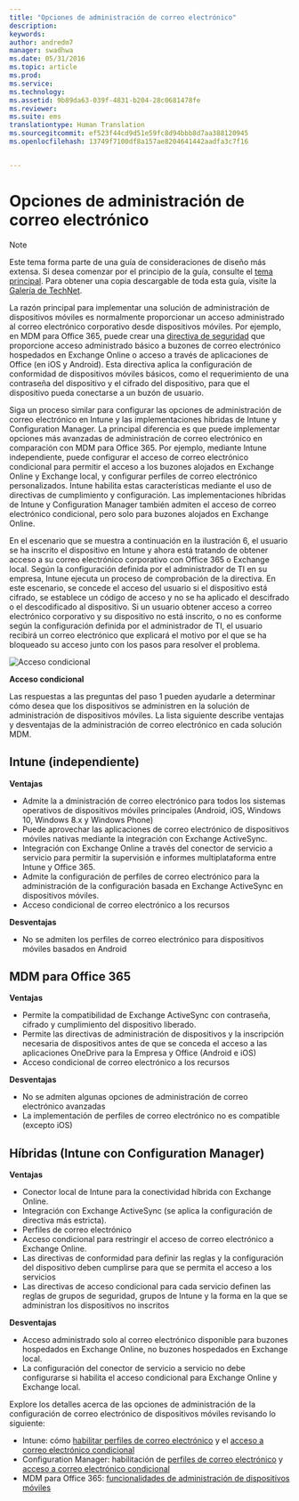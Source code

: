 ```yaml
---
title: "Opciones de administración de correo electrónico"
description: 
keywords: 
author: andredm7
manager: swadhwa
ms.date: 05/31/2016
ms.topic: article
ms.prod: 
ms.service: 
ms.technology: 
ms.assetid: 9b89da63-039f-4831-b204-28c0681478fe
ms.reviewer: 
ms.suite: ems
translationtype: Human Translation
ms.sourcegitcommit: ef523f44cd9d51e59fc8d94bbb8d7aa388120945
ms.openlocfilehash: 13749f7100df8a157ae8204641442aadfa3c7f16


---
```


# Opciones de administración de correo electrónico

>[!NOTE]
>Este tema forma parte de una guía de consideraciones de diseño más extensa. Si desea comenzar por el principio de la guía, consulte el [tema principal](mdm-design-considerations-guide.md). Para obtener una copia descargable de toda esta guía, visite la [Galería de TechNet](https://gallery.technet.microsoft.com/Mobile-Device-Management-7d401582).

La razón principal para implementar una solución de administración de dispositivos móviles es normalmente proporcionar un acceso administrado al correo electrónico corporativo desde dispositivos móviles. Por ejemplo, en MDM para Office 365, puede crear una [directiva de seguridad](https://technet.microsoft.com/library/ms.o365.cc.newdevicepolicy.aspx) que proporcione acceso administrado básico a buzones de correo electrónico hospedados en Exchange Online o acceso a través de aplicaciones de Office (en iOS y Android). Esta directiva aplica la configuración de conformidad de dispositivos móviles básicos, como el requerimiento de una contraseña del dispositivo y el cifrado del dispositivo, para que el dispositivo pueda conectarse a un buzón de usuario.

Siga un proceso similar para configurar las opciones de administración de correo electrónico en Intune y las implementaciones híbridas de Intune y Configuration Manager. La principal diferencia es que puede implementar opciones más avanzadas de administración de correo electrónico en comparación con MDM para Office 365. Por ejemplo, mediante Intune independiente, puede configurar el acceso de correo electrónico condicional para permitir el acceso a los buzones alojados en Exchange Online y Exchange local, y configurar perfiles de correo electrónico personalizados. Intune habilita estas características mediante el uso de directivas de cumplimiento y configuración.  Las implementaciones híbridas de Intune y Configuration Manager también admiten el acceso de correo electrónico condicional, pero solo para buzones alojados en Exchange Online.

En el escenario que se muestra a continuación en la ilustración 6, el usuario se ha inscrito el dispositivo en Intune y ahora está tratando de obtener acceso a su correo electrónico corporativo con Office 365 o Exchange local. Según la configuración definida por el administrador de TI en su empresa, Intune ejecuta un proceso de comprobación de la directiva. En este escenario, se concede el acceso del usuario si el dispositivo está cifrado, se establece un código de acceso y no se ha aplicado el descifrado o el descodificado al dispositivo. Si un usuario obtener acceso a correo electrónico corporativo y su dispositivo no está inscrito, o no es conforme según la configuración definida por el administrador de TI, el usuario recibirá un correo electrónico que explicará el motivo por el que se ha bloqueado su acceso junto con los pasos para resolver el problema. 

![Acceso condicional](./media/MDM_Figure_06.png)

**Acceso condicional**

Las respuestas a las preguntas del paso 1 pueden ayudarle a determinar cómo desea que los dispositivos se administren en la solución de administración de dispositivos móviles. La lista siguiente describe ventajas y desventajas de la administración de correo electrónico en cada solución MDM.

## Intune (independiente)

**Ventajas**

- Admite la a
dministración de correo electrónico para todos los sistemas operativos de dispositivos móviles principales (Android, iOS, Windows 10, Windows 8.x y Windows Phone)
- Puede aprovechar las aplicaciones de correo electrónico de dispositivos móviles nativas mediante la integración con Exchange ActiveSync.
- Integración con Exchange Online a través del conector de servicio a servicio para permitir la supervisión e informes multiplataforma entre Intune y Office 365.
- Admite la configuración de perfiles de correo electrónico para la administración de la configuración basada en Exchange ActiveSync en dispositivos móviles.
- Acceso condicional de correo electrónico a los recursos

**Desventajas**

- No se admiten los perfiles de correo electrónico para dispositivos móviles basados en Android

## MDM para Office 365

**Ventajas**

- Permite la compatibilidad de Exchange ActiveSync con contraseña, cifrado y cumplimiento del dispositivo liberado.
- Permite las directivas de administración de dispositivos y la inscripción necesaria de dispositivos antes de que se conceda el acceso a las aplicaciones OneDrive para la Empresa y Office (Android e iOS)
- Acceso condicional de correo electrónico a los recursos

**Desventajas**

- No se admiten algunas opciones de administración de correo electrónico avanzadas 
- La implementación de perfiles de correo electrónico no es compatible (excepto iOS)

## Híbridas (Intune con Configuration Manager)

**Ventajas**

- Conector local de Intune para la conectividad híbrida con Exchange Online.
- Integración con Exchange ActiveSync (se aplica la configuración de directiva más estricta).
- Perfiles de correo electrónico
- Acceso condicional para restringir el acceso de correo electrónico a Exchange Online.
- Las directivas de conformidad para definir las reglas y la configuración del dispositivo deben cumplirse para que se permita el acceso a los servicios
- Las directivas de acceso condicional para cada servicio definen las reglas de grupos de seguridad, grupos de Intune y la forma en la que se administran los dispositivos no inscritos

**Desventajas**

- Acceso administrado solo al correo electrónico disponible para buzones hospedados en Exchange Online, no buzones hospedados en Exchange local.
- La configuración del conector de servicio a servicio no debe configurarse si habilita el acceso condicional para Exchange Online y Exchange local.

Explore los detalles acerca de las opciones de administración de la configuración de correo electrónico de dispositivos móviles revisando lo siguiente:

- Intune: cómo [habilitar perfiles de correo electrónico](/Intune/deploy-use/configure-access-to-corporate-email-using-email-profiles-with-microsoft-intune) y el [acceso a correo electrónico condicional](/Intune/deploy-use/restrict-access-to-email-and-o365-services-with-microsoft-intune)
- Configuration Manager: habilitación de [perfiles de correo electrónico](https://technet.microsoft.com/library/dn554227.aspx) y [acceso a correo electrónico condicional](https://technet.microsoft.com/library/dn919655.aspx)
- MDM para Office 365: [funcionalidades de administración de dispositivos móviles](https://technet.microsoft.com/library/ms.o365.cc.devicepolicysupporteddevice.aspx)


<!--HONumber=Jul16_HO3-->



